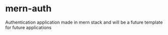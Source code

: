 # mern-auth
Authentication application made in mern stack and will be a future template for future applications
